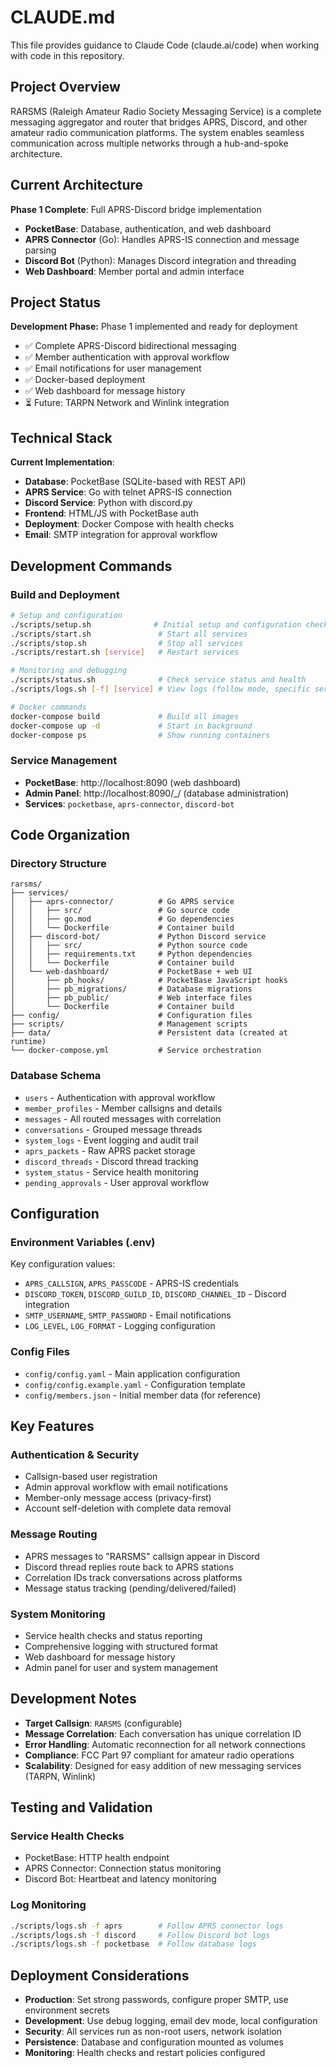 # CLAUDE.md

This file provides guidance to Claude Code (claude.ai/code) when working with code in this repository.

## Project Overview

RARSMS (Raleigh Amateur Radio Society Messaging Service) is a complete messaging aggregator and router that bridges APRS, Discord, and other amateur radio communication platforms. The system enables seamless communication across multiple networks through a hub-and-spoke architecture.

## Current Architecture

**Phase 1 Complete**: Full APRS-Discord bridge implementation
- **PocketBase**: Database, authentication, and web dashboard
- **APRS Connector** (Go): Handles APRS-IS connection and message parsing
- **Discord Bot** (Python): Manages Discord integration and threading
- **Web Dashboard**: Member portal and admin interface

## Project Status

**Development Phase:** Phase 1 implemented and ready for deployment
- ✅ Complete APRS-Discord bidirectional messaging
- ✅ Member authentication with approval workflow
- ✅ Email notifications for user management
- ✅ Docker-based deployment
- ✅ Web dashboard for message history
- ⏳ Future: TARPN Network and Winlink integration

## Technical Stack

**Current Implementation**:
- **Database**: PocketBase (SQLite-based with REST API)
- **APRS Service**: Go with telnet APRS-IS connection
- **Discord Service**: Python with discord.py
- **Frontend**: HTML/JS with PocketBase auth
- **Deployment**: Docker Compose with health checks
- **Email**: SMTP integration for approval workflow

## Development Commands

### Build and Deployment
```bash
# Setup and configuration
./scripts/setup.sh              # Initial setup and configuration check
./scripts/start.sh               # Start all services
./scripts/stop.sh                # Stop all services
./scripts/restart.sh [service]   # Restart services

# Monitoring and debugging
./scripts/status.sh              # Check service status and health
./scripts/logs.sh [-f] [service] # View logs (follow mode, specific service)

# Docker commands
docker-compose build             # Build all images
docker-compose up -d             # Start in background
docker-compose ps                # Show running containers
```

### Service Management
- **PocketBase**: http://localhost:8090 (web dashboard)
- **Admin Panel**: http://localhost:8090/_/ (database administration)
- **Services**: `pocketbase`, `aprs-connector`, `discord-bot`

## Code Organization

### Directory Structure
```
rarsms/
├── services/
│   ├── aprs-connector/          # Go APRS service
│   │   ├── src/                 # Go source code
│   │   ├── go.mod               # Go dependencies
│   │   └── Dockerfile           # Container build
│   ├── discord-bot/             # Python Discord service
│   │   ├── src/                 # Python source code
│   │   ├── requirements.txt     # Python dependencies
│   │   └── Dockerfile           # Container build
│   └── web-dashboard/           # PocketBase + web UI
│       ├── pb_hooks/            # PocketBase JavaScript hooks
│       ├── pb_migrations/       # Database migrations
│       ├── pb_public/           # Web interface files
│       └── Dockerfile           # Container build
├── config/                      # Configuration files
├── scripts/                     # Management scripts
├── data/                        # Persistent data (created at runtime)
└── docker-compose.yml           # Service orchestration
```

### Database Schema
- `users` - Authentication with approval workflow
- `member_profiles` - Member callsigns and details
- `messages` - All routed messages with correlation
- `conversations` - Grouped message threads
- `system_logs` - Event logging and audit trail
- `aprs_packets` - Raw APRS packet storage
- `discord_threads` - Discord thread tracking
- `system_status` - Service health monitoring
- `pending_approvals` - User approval workflow

## Configuration

### Environment Variables (.env)
Key configuration values:
- `APRS_CALLSIGN`, `APRS_PASSCODE` - APRS-IS credentials
- `DISCORD_TOKEN`, `DISCORD_GUILD_ID`, `DISCORD_CHANNEL_ID` - Discord integration
- `SMTP_USERNAME`, `SMTP_PASSWORD` - Email notifications
- `LOG_LEVEL`, `LOG_FORMAT` - Logging configuration

### Config Files
- `config/config.yaml` - Main application configuration
- `config/config.example.yaml` - Configuration template
- `config/members.json` - Initial member data (for reference)

## Key Features

### Authentication & Security
- Callsign-based user registration
- Admin approval workflow with email notifications
- Member-only message access (privacy-first)
- Account self-deletion with complete data removal

### Message Routing
- APRS messages to "RARSMS" callsign appear in Discord
- Discord thread replies route back to APRS stations
- Correlation IDs track conversations across platforms
- Message status tracking (pending/delivered/failed)

### System Monitoring
- Service health checks and status reporting
- Comprehensive logging with structured format
- Web dashboard for message history
- Admin panel for user and system management

## Development Notes

- **Target Callsign**: `RARSMS` (configurable)
- **Message Correlation**: Each conversation has unique correlation ID
- **Error Handling**: Automatic reconnection for all network connections
- **Compliance**: FCC Part 97 compliant for amateur radio operations
- **Scalability**: Designed for easy addition of new messaging services (TARPN, Winlink)

## Testing and Validation

### Service Health Checks
- PocketBase: HTTP health endpoint
- APRS Connector: Connection status monitoring
- Discord Bot: Heartbeat and latency monitoring

### Log Monitoring
```bash
./scripts/logs.sh -f aprs        # Follow APRS connector logs
./scripts/logs.sh -f discord     # Follow Discord bot logs
./scripts/logs.sh -f pocketbase  # Follow database logs
```

## Deployment Considerations

- **Production**: Set strong passwords, configure proper SMTP, use environment secrets
- **Development**: Use debug logging, email dev mode, local configuration
- **Security**: All services run as non-root users, network isolation
- **Persistence**: Database and configuration mounted as volumes
- **Monitoring**: Health checks and restart policies configured